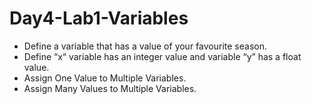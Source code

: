 # Day4-Lab1-Variables

* Define a variable that has a value of your favourite season.
* Define “x“ variable has an integer value and variable “y” has a float value.
* Assign One Value to Multiple Variables.
* Assign Many Values to Multiple Variables.
